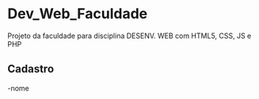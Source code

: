 # Dev_Web_Faculdade
Projeto da faculdade para disciplina DESENV. WEB com HTML5, CSS, JS e PHP

## Cadastro
-nome

